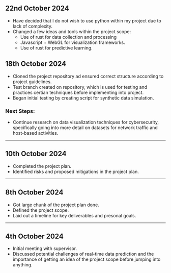 ## 22nd October 2024

- Have decided that I do not wish to use python within my project due to lack of complexity.
- Changed a few ideas and tools within the project scope:
    - Use of rust for data collection and processing
    - Javascript + WebGL for visualization frameworks.
    - Use of rust for predictive learning.

## 18th October 2024

- Cloned the project repository ad ensured correct structure according to project guidelines.
- Test branch created on repository, which is used for testing and practices certian techniques before implementing into project.
- Began initial testing by creating script for synthetic data simulation.

### Next Steps:

- Continue research on data visualization techniques for cybersecurity, specifically going into more detail on datasets for network traffic and host-based activities.

---

## 10th October 2024

- Completed the project plan.
- Identified risks and proposed mitigations in the project plan.

---

## 8th October 2024
- Got large chunk of the project plan done.
- Defined the project scope.
- Laid out a timeline for key deliverables and presonal goals.

---

## 4th October 2024
- Initial meeting with supervisor.
- Discussed potential challenges of real-time data prediction and the importance of getting an idea of the project scope before jumping into anything.